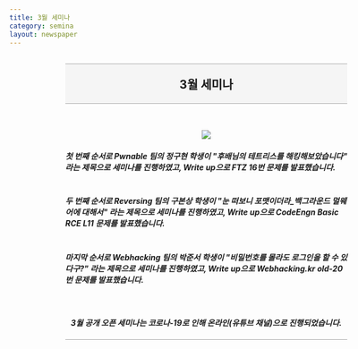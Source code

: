 ```yaml
---
title: 3월 세미나
category: semina
layout: newspaper
---
```


<div style="width: 100%; padding-left:100px; padding-right:100px">
    <h2 style="text-align:center; border-top:1px solid #aaa; border-bottom:1px solid #aaa; padding: 20px; background-color:#f5f5f5">3월 세미나</h2>
    <div style="text-align:center">
        <img src="https://user-images.githubusercontent.com/48669011/83748224-d3fe7880-a69c-11ea-8ffb-371c8e948fd6.jpg" style="margin-top: 30px">
    </div>
    <h5>첫 번째 순서로 Pwnable 팀의 정구현 학생이 "후배님의 테트리스를 해킹해보았습니다" 라는 제목으로 세미나를 진행하였고, Write up으로 FTZ 16번 문제를 발표했습니다.<br><br></h5>
    <h5>두 번째 순서로 Reversing 팀의 구본상 학생이 "눈 떠보니 포맷이더라_백그라운드 멀웨어에 대해서" 라는 제목으로 세미나를 진행하였고, Write up으로 CodeEngn Basic RCE L11 문제를 발표했습니다.<br><br></h5>
    <h5>마지막 순서로 Webhacking 팀의 박준서 학생이 "비밀번호를 몰라도 로그인을 할 수 있다구?" 라는 제목으로 세미나를 진행하였고, Write up으로 Webhacking.kr old-20번 문제를 발표했습니다.<br><br><br></h5>
    <h5 style="text-align: center; border-bottom: 1px solid #aaa; padding-bottom:20px">3월 공개 오픈 세미나는 코로나-19로 인해 온라인(유튜브 채널)으로 진행되었습니다.</h5>
</div>